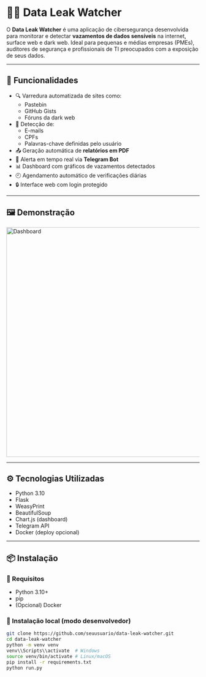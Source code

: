 # 🕵️‍♂️ Data Leak Watcher

O **Data Leak Watcher** é uma aplicação de cibersegurança desenvolvida para monitorar e detectar **vazamentos de dados sensíveis** na internet, surface web e dark web. Ideal para pequenas e médias empresas (PMEs), auditores de segurança e profissionais de TI preocupados com a exposição de seus dados.

---

## 🚨 Funcionalidades

- 🔍 Varredura automatizada de sites como:
  - Pastebin
  - GitHub Gists
  - Fóruns da dark web
- 📌 Detecção de:
  - E-mails
  - CPFs
  - Palavras-chave definidas pelo usuário
- 📤 Geração automática de **relatórios em PDF**
- 🔔 Alerta em tempo real via **Telegram Bot**
- 📊 Dashboard com gráficos de vazamentos detectados
- 🕘 Agendamento automático de verificações diárias
- 🔒 Interface web com login protegido

---

## 🖼️ Demonstração

<img src="https://i.imgur.com/xxxxxxx.png" width="600" alt="Dashboard">

---

## ⚙️ Tecnologias Utilizadas

- Python 3.10
- Flask
- WeasyPrint
- BeautifulSoup
- Chart.js (dashboard)
- Telegram API
- Docker (deploy opcional)

---

## 📦 Instalação

### 🔧 Requisitos
- Python 3.10+
- pip
- (Opcional) Docker

### 🧪 Instalação local (modo desenvolvedor)

```bash
git clone https://github.com/seuusuario/data-leak-watcher.git
cd data-leak-watcher
python -m venv venv
venv\\Scripts\\activate  # Windows
source venv/bin/activate # Linux/macOS
pip install -r requirements.txt
python run.py
